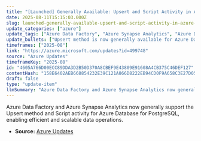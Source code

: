```yaml
---
title: "[Launched] Generally Available: Upsert and Script Activity in Azure Data Factory and Azure Synapse Analytics for Azure Database for PostgreSQL"
date: 2025-08-11T15:15:03.000Z
slug: launched-generally-available-upsert-and-script-activity-in-azure-data-factory-and-azure-synapse-analytics-for-azure-database-for-postgresql
update_categories: ["azure"]
update_tags: ["Azure Data Factory", "Azure Synapse Analytics", "Azure Database for PostgreSQL", "Upsert", "Script activity", "General Availability"]
update_bullets: ["Upsert method is now generally available for Azure Database for PostgreSQL in Azure Data Factory and Azure Synapse Analytics.", "Script activity support is also generally available for these services with Azure Database for PostgreSQL.", "These features allow declarative, scalable, and efficient data operations within the Azure ecosystem."]
timeframes: ["2025-08"]
link: "https://azure.microsoft.com/updates?id=499748"
source: "Azure Updates"
timeframeKey: "2025-08"
id: "4605A766D00ECC89DDA3D2B50D370A8CBEF9E43809E91608A4CB375C46DEF127"
contentHash: "158E6402AEB668854232E39C121A866D8222EB94CD0F9A658C3E27D0589448D7"
draft: false
type: "update-item"
llmSummary: "Azure Data Factory and Azure Synapse Analytics now generally support the Upsert method and Script activity for Azure Database for PostgreSQL, enabling efficient and scalable data operations."
---
```


Azure Data Factory and Azure Synapse Analytics now generally support the Upsert method and Script activity for Azure Database for PostgreSQL, enabling efficient and scalable data operations.

- **Source:** [Azure Updates](https://azure.microsoft.com/updates?id=499748)
